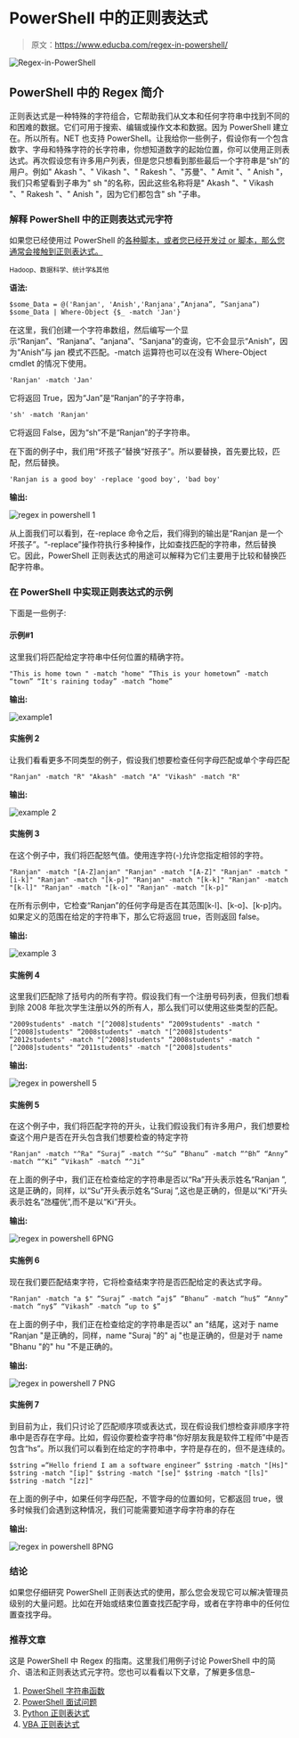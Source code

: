 # PowerShell 中的正则表达式

> 原文：<https://www.educba.com/regex-in-powershell/>

![Regex-in-PowerShell](img/a89541b810e21d69d86b87954cabba7b.png)



## PowerShell 中的 Regex 简介

正则表达式是一种特殊的字符组合，它帮助我们从文本和任何字符串中找到不同的和困难的数据。它们可用于搜索、编辑或操作文本和数据。因为 PowerShell 建立在。所以所有。NET 也支持 PowerShell。让我给你一些例子，假设你有一个包含数字、字母和特殊字符的长字符串，你想知道数字的起始位置，你可以使用正则表达式。再次假设您有许多用户列表，但是您只想看到那些最后一个字符串是“sh”的用户。例如" Akash "、" Vikash "、" Rakesh "、"苏曼"、" Amit "、" Anish "，我们只希望看到子串为" sh "的名称，因此这些名称将是" Akash "、" Vikash "、" Rakesh "、" Anish "，因为它们都包含" sh "子串。

### 解释 PowerShell 中的正则表达式元字符

如果您已经使用过 PowerShell 的[各种脚本，或者您已经开发过 or 脚本，那么您通常会接触到正则表达式。](https://www.educba.com/useful-powershell-scripts/)

<small>Hadoop、数据科学、统计学&其他</small>

**语法:**

`$some_Data = @('Ranjan', 'Anish','Ranjana',”Anjana”, ”Sanjana”)
$some_Data | Where-Object {$_ -match 'Jan'}`

在这里，我们创建一个字符串数组，然后编写一个显示“Ranjan”、“Ranjana”、“anjana”、“Sanjana”的查询，它不会显示“Anish”，因为“Anish”与 jan 模式不匹配。-match 运算符也可以在没有 Where-Object cmdlet 的情况下使用。

`'Ranjan' -match 'Jan'`

它将返回 True，因为“Jan”是“Ranjan”的子字符串，

`'sh' -match 'Ranjan'`

它将返回 False，因为“sh”不是“Ranjan”的子字符串。

在下面的例子中，我们用“坏孩子”替换“好孩子”。所以要替换，首先要比较，匹配，然后替换。

`'Ranjan is a good boy' -replace 'good boy', 'bad boy'`

**输出:**

![regex in powershell 1](img/ea85e063130c9fa28abecbfff03a5e32.png)



从上面我们可以看到，在-replace 命令之后，我们得到的输出是“Ranjan 是一个坏孩子”。“-replace”操作符执行多种操作，比如查找匹配的字符串，然后替换它。因此，PowerShell 正则表达式的用途可以解释为它们主要用于比较和替换匹配字符串。

### 在 PowerShell 中实现正则表达式的示例

下面是一些例子:

#### 示例#1

这里我们将匹配给定字符串中任何位置的精确字符。

`"This is home town " -match "home"
“This is your hometown” -match “town”
“It's raining today” -match “home”`

**输出:**

![example1](img/2399d02c8e79abec1b9121627f029b43.png)



#### 实施例 2

让我们看看更多不同类型的例子，假设我们想要检查任何字母匹配或单个字母匹配

`"Ranjan" -match "R"
"Akash" -match "A"
"Vikash" -match "R"`

**输出:**

![example 2](img/1c806697fb9254ecca2507b65a92c7b2.png)



#### 实施例 3

在这个例子中，我们将匹配怒气值。使用连字符(-)允许您指定相邻的字符。

`"Ranjan" -match "[A-Z]anjan"
"Ranjan" -match "[A-Z]"
"Ranjan" -match "[i-k]"
"Ranjan" -match "[k-p]"
"Ranjan" -match "[k-k]"
"Ranjan" -match "[k-l]"
"Ranjan" -match "[k-o]"
"Ranjan" -match "[k-p]"`

在所有示例中，它检查“Ranjan”的任何字母是否在其范围[k-l]、[k-o]、[k-p]内。如果定义的范围在给定的字符串下，那么它将返回 true，否则返回 false。

**输出:**

![example 3](img/11cd375423ad9c3c6429abe047ef14c1.png)



#### 实施例 4

这里我们匹配除了括号内的所有字符。假设我们有一个注册号码列表，但我们想看到除 2008 年批次学生注册以外的所有人，那么我们可以使用这些类型的匹配。

`"2009students" -match "[^2008]students"
“2009students" -match "[^2008]students"
“2008students" -match "[^2008]students"
“2012students" -match "[^2008]students"
“2008students" -match "[^2008]students"
“2011students" -match "[^2008]students"`

**输出:**

![regex in powershell 5](img/aeb85c089ee6cd90c4743f2dd053426c.png)



#### 实施例 5

在这个例子中，我们将匹配字符的开头，让我们假设我们有许多用户，我们想要检查这个用户是否在开头包含我们想要检查的特定字符

`"Ranjan" -match "^Ra"
“Suraj” -match “^Su”
“Bhanu” -match “^Bh”
“Anny” -match “^Ki”
“Vikash” -match “^Ji”`

在上面的例子中，我们正在检查给定的字符串是否以“Ra”开头表示姓名“Ranjan ”,这是正确的，同样，以“Su”开头表示姓名“Suraj ”,这也是正确的，但是以“Ki”开头表示姓名“氹欞侊”,而不是以“Ki”开头。

**输出:**

![regex in powershell 6PNG](img/5ff6d6a7f73f1aa040fc46b7b47af4ae.png)



#### 实施例 6

现在我们要匹配结束字符，它将检查结束字符是否匹配给定的表达式字母。

`"Ranjan" -match "a $"
“Suraj” -match “aj$”
“Bhanu” -match “hu$”
“Anny” -match “ny$”
“Vikash” -match “up to $”`

在上面的例子中，我们正在检查给定的字符串是否以" an "结尾，这对于 name "Ranjan "是正确的，同样，name "Suraj "的" aj "也是正确的，但是对于 name "Bhanu "的" hu "不是正确的。

**输出:**

![regex in powershell 7 PNG](img/fac175d753288d7ac437bca9bcc096dc.png)



#### 实施例 7

到目前为止，我们只讨论了匹配顺序项或表达式，现在假设我们想检查非顺序字符串中是否存在字母。比如，假设你要检查字符串“你好朋友我是软件工程师”中是否包含“hs”。所以我们可以看到在给定的字符串中，字符是存在的，但不是连续的。

`$string =“Hello friend I am a software engineer”
$string -match "[Hs]"
$string -match "[ip]"
$string -match "[se]"
$string -match "[ls]"
$string -match "[zz]"`

在上面的例子中，如果任何字母匹配，不管字母的位置如何，它都返回 true，很多时候我们会遇到这种情况，我们可能需要知道字母字符串的存在

**输出:**

![regex in powershell 8PNG](img/2347e93ce1991c4090e5ee7addfe6810.png)



### 结论

如果您仔细研究 PowerShell 正则表达式的使用，那么您会发现它可以解决管理员级别的大量问题。比如在开始或结束位置查找匹配字母，或者在字符串中的任何位置查找字母。

### 推荐文章

这是 PowerShell 中 Regex 的指南。这里我们用例子讨论 PowerShell 中的简介、语法和正则表达式元字符。您也可以看看以下文章，了解更多信息–

1.  [PowerShell 字符串函数](https://www.educba.com/powershell-string-functions/)
2.  [PowerShell 面试问题](https://www.educba.com/powershell-interview-questions/)
3.  [Python 正则表达式](https://www.educba.com/python-regex/)
4.  [VBA 正则表达式](https://www.educba.com/vba-regex/)





